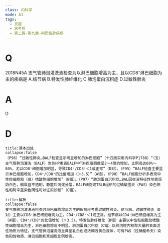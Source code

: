 ```yaml
---
class: 内科学
mode: A1
tags:
  - 真题
  - 医考帮
  - 第二篇-第九章-间质性肺疾病
---
```


# Q
2018N45A 支气管肺泡灌洗液检查为以淋巴细胞增高为主，且以CD8⁺淋巴细胞为主的疾病是
A.结节病
B.特发性肺纤维化
C.肺泡蛋白沉积症
D.过敏性肺炎

# A
D
# D
```ad-note
title:课本出处
collapse:false
（P96）“过敏性肺炎…BALF检查显示明显增加的淋巴细胞”（十四版实用内科学P1788）“（五）支气管肺泡灌洗（BALF）急性HP患者BALF中T淋巴细胞数呈2～4倍的增加，比例高达60%～80%，尤以CD8⁺细胞增加明显，导致CD4⁺/CD8⁺＜1或正常”（D对）。（P95）“BALF检查主要显示淋巴细胞增加，CD4⁺/CD8⁺的比值增加（＞3.5）”（A错）。（P90）“BALF细胞分析多表现中性粒细胞和（或）嗜酸性细胞增加”（B错）。（P97）“肺泡蛋白沉积症…BAL回收液特征性地表现奶白色，稠厚且不透明，静置后沉淀分层，BALF细胞或TBLB组织的过碘酸雪夫（PAS）染色阳性和阿辛蓝染色阴性可以证实诊断”（C错）。
```

```ad-summary
title:解析
collapse:false
支气管肺泡灌洗液检查时淋巴细胞增高为主的疾病应考虑过敏性肺炎、结节病，过敏性肺炎（D对）主要以CD8⁺淋巴细胞增高为主，CD4⁺/CD8⁺＜1或正常，结节病以CD4⁺淋巴细胞增高为主（A错），CD4⁺/CD8⁺的比值增加（＞3.5）。特发性肺纤维化（B错）主要以中性粒细胞及嗜酸性细胞增高为主，淋巴细胞增高不明显。肺泡蛋白沉积症（C错）以肺泡腔内积聚大量的表面活性物质为特征，支气管肺泡灌洗液呈典型乳白色或浓稠浅黄色液体，可有PAS（过碘酸希夫）染色阳性物质，淋巴细胞和浆细胞比例增高。
```

